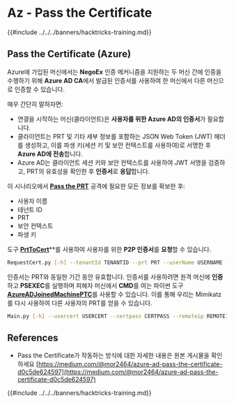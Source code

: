 # Az - Pass the Certificate

{{#include ../../../banners/hacktricks-training.md}}

## Pass the Certificate (Azure)

Azure에 가입된 머신에서는 **NegoEx** 인증 메커니즘을 지원하는 두 머신 간에 인증을 수행하기 위해 **Azure AD CA**에서 발급된 인증서를 사용하여 한 머신에서 다른 머신으로 인증할 수 있습니다.

매우 간단히 말하자면:

- 연결을 시작하는 머신(클라이언트)은 **사용자를 위한 Azure AD의 인증서**가 필요합니다.
- 클라이언트는 PRT 및 기타 세부 정보를 포함하는 JSON Web Token (JWT) 헤더를 생성하고, 이를 파생 키(세션 키 및 보안 컨텍스트를 사용하여)로 서명한 후 **Azure AD에 전송**합니다.
- Azure AD는 클라이언트 세션 키와 보안 컨텍스트를 사용하여 JWT 서명을 검증하고, PRT의 유효성을 확인한 후 **인증서**로 **응답**합니다.

이 시나리오에서 [**Pass the PRT**](pass-the-prt.md) 공격에 필요한 모든 정보를 확보한 후:

- 사용자 이름
- 테넌트 ID
- PRT
- 보안 컨텍스트
- 파생 키

도구 [**PrtToCert**](https://github.com/morRubin/PrtToCert)**를 사용하여 사용자를 위한 **P2P 인증서**를 **요청**할 수 있습니다.
```bash
RequestCert.py [-h] --tenantId TENANTID --prt PRT --userName USERNAME --hexCtx HEXCTX --hexDerivedKey HEXDERIVEDKEY [--passPhrase PASSPHRASE]
```
인증서는 PRT와 동일한 기간 동안 유효합니다. 인증서를 사용하려면 원격 머신에 **인증**하고 **PSEXEC**를 실행하며 피해자 머신에서 **CMD**를 여는 파이썬 도구 [**AzureADJoinedMachinePTC**](https://github.com/morRubin/AzureADJoinedMachinePTC)를 사용할 수 있습니다. 이를 통해 우리는 Mimikatz를 다시 사용하여 다른 사용자의 PRT를 얻을 수 있습니다.
```bash
Main.py [-h] --usercert USERCERT --certpass CERTPASS --remoteip REMOTEIP
```
## References

- Pass the Certificate가 작동하는 방식에 대한 자세한 내용은 원본 게시물을 확인하세요 [https://medium.com/@mor2464/azure-ad-pass-the-certificate-d0c5de624597](https://medium.com/@mor2464/azure-ad-pass-the-certificate-d0c5de624597)

{{#include ../../../banners/hacktricks-training.md}}
